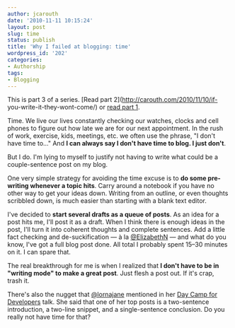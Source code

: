 ```yaml
---
author: jcarouth
date: '2010-11-11 10:15:24'
layout: post
slug: time
status: publish
title: 'Why I failed at blogging: time'
wordpress_id: '202'
categories:
- Authorship
tags:
- Blogging
---
```


This is part 3 of a series. [Read part 2](http://carouth.com/2010/11/10/if-
you-write-it-they-wont-come/) or [read part
1](http://carouth.com/2010/11/09/why-i-failed-at-blogging/).

Time. We live our lives constantly checking our watches, clocks and cell
phones to figure out how late we are for our next appointment. In the rush of
work, exercise, kids, meetings, etc. we often use the phrase, "I don't have
time to…" And **I can always say I don't have time to blog. I just don't**.

But I do. I'm lying to myself to justify not having to write what could be a
couple-sentence post on my blog.

One very simple strategy for avoiding the time excuse is to **do some pre-
writing whenever a topic hits**. Carry around a notebook if you have no other
way to get your ideas down. Writing from an outline, or even thoughts
scribbled down, is much easier than starting with a blank text editor.

I've decided to **start several drafts as a queue of posts**. As an idea for a
post hits me, I'll post it as a draft. When I think there is enough ideas in
the post, I'll turn it into coherent thoughts and complete sentences. Add a
little fact checking and de-suckification — à la
[@ElizabethN](http://twitter.com/ElizabethN) — and what do you know, I've got
a full blog post done. All total I probably spent 15–30 minutes on it. I can
spare that.

The real breakthrough for me is when I realized that **I don't have to be in
"writing mode" to make a great post**. Just flesh a post out. If it's crap,
trash it.

There's also the nugget that [@lornajane](http://twitter.com/lornajane)
mentioned in her [Day Camp for Developers](http://daycamp4developers.com)
talk. She said that one of her top posts is a two-sentence introduction, a
two-line snippet, and a single-sentence conclusion. Do you really not have
time for that?

